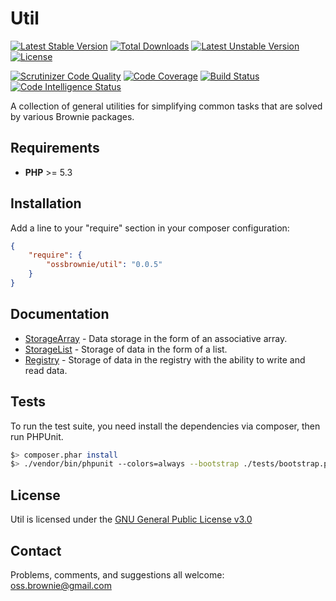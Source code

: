 Util
====

[![Latest Stable Version](https://poser.pugx.org/ossbrownie/util/v/stable)](https://packagist.org/packages/ossbrownie/util)
[![Total Downloads](https://poser.pugx.org/ossbrownie/util/downloads)](https://packagist.org/packages/ossbrownie/util)
[![Latest Unstable Version](https://poser.pugx.org/ossbrownie/util/v/unstable)](https://packagist.org/packages/ossbrownie/util)
[![License](https://poser.pugx.org/ossbrownie/util/license)](https://packagist.org/packages/ossbrownie/util)

[![Scrutinizer Code Quality](https://scrutinizer-ci.com/g/ossbrownie/util/badges/quality-score.png?b=master)](https://scrutinizer-ci.com/g/ossbrownie/util/?branch=master)
[![Code Coverage](https://scrutinizer-ci.com/g/ossbrownie/util/badges/coverage.png?b=master)](https://scrutinizer-ci.com/g/ossbrownie/util/?branch=master)
[![Build Status](https://travis-ci.org/ossbrownie/util.svg?branch=master)](https://travis-ci.org/ossbrownie/util)
[![Code Intelligence Status](https://scrutinizer-ci.com/g/ossbrownie/util/badges/code-intelligence.svg?b=master)](https://scrutinizer-ci.com/code-intelligence)

A collection of general utilities for simplifying common tasks that are solved by various Brownie packages.

## Requirements
- **PHP** >= 5.3


## Installation
Add a line to your "require" section in your composer configuration:

```json
{
    "require": {
        "ossbrownie/util": "0.0.5"
    }
}
```


## Documentation
- [StorageArray](https://github.com/ossbrownie/util/wiki/StorageArray) - Data storage in the form of an associative array.
- [StorageList](https://github.com/ossbrownie/util/wiki/StorageList) - Storage of data in the form of a list.
- [Registry](https://github.com/ossbrownie/util/wiki/Registry) - Storage of data in the registry with the ability to write and read data.


## Tests
To run the test suite, you need install the dependencies via composer, then run PHPUnit.
```bash
$> composer.phar install
$> ./vendor/bin/phpunit --colors=always --bootstrap ./tests/bootstrap.php ./tests
```


## License
Util is licensed under the [GNU General Public License v3.0](http://www.gnu.org/copyleft/lesser.html)


## Contact
Problems, comments, and suggestions all welcome: [oss.brownie@gmail.com](mailto:oss.brownie@gmail.com)
